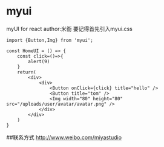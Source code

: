 # myui
myUI for react
author:米衙
要记得首先引入myui.css

```
import {Button,Img} from 'myui';
```

```
const HomeUI = () => {
    const click=()=>{
        alert(9)
    }
    return(
        <div>
            <div>
                <Button onClick={click} title="hello" />
                <Button title="tom" />
                <Img width="80" height="80" src="/uploads/user/avatar/avatar.png" />
            </div>
        </div>
    )
}
```

##联系方式
http://www.weibo.com/miyastudio